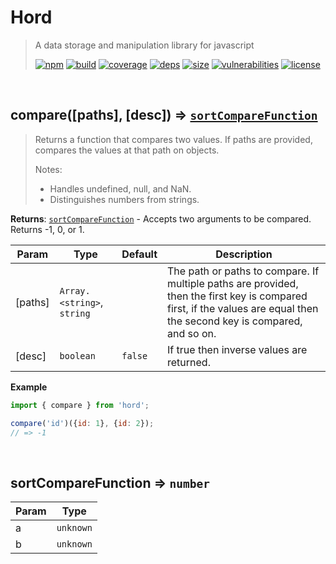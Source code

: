 # Hord

> A data storage and manipulation library for javascript
>
> [![npm][npm]][npm-url]
[![build][build]][build-url]
[![coverage][coverage]][coverage-url]
[![deps][deps]][deps-url]
[![size][size]][size-url]
[![vulnerabilities][vulnerabilities]][vulnerabilities-url]
[![license][license]][license-url]


<br><a name="compare"></a>

## compare([paths], [desc]) ⇒ [<code>sortCompareFunction</code>](#sortCompareFunction)
> Returns a function that compares two values. If paths are provided, compares the values at that path on objects.
> 
> Notes:
> - Handles undefined, null, and NaN.
> - Distinguishes numbers from strings.

**Returns**: [<code>sortCompareFunction</code>](#sortCompareFunction) - Accepts two arguments to be compared. Returns -1, 0, or 1.  

| Param | Type | Default | Description |
| --- | --- | --- | --- |
| [paths] | <code>Array.&lt;string&gt;</code>, <code>string</code> |  | The path or paths to compare. If multiple paths are provided, then the first key is compared first, if the values are equal then the second key is compared, and so on. |
| [desc] | <code>boolean</code> | <code>false</code> | If true then inverse values are returned. |

**Example**  
``` javascript
import { compare } from 'hord';

compare('id')({id: 1}, {id: 2});
// => -1
```

<br><a name="sortCompareFunction"></a>

## sortCompareFunction ⇒ <code>number</code>

| Param | Type |
| --- | --- |
| a | <code>unknown</code> | 
| b | <code>unknown</code> | 


[npm]: https://img.shields.io/npm/v/hord.svg
[npm-url]: https://npmjs.com/package/hord
[build]: https://travis-ci.org/DarrenPaulWright/hord.svg?branch&#x3D;master
[build-url]: https://travis-ci.org/DarrenPaulWright/hord
[coverage]: https://coveralls.io/repos/github/DarrenPaulWright/hord/badge.svg?branch&#x3D;master
[coverage-url]: https://coveralls.io/github/DarrenPaulWright/hord?branch&#x3D;master
[deps]: https://david-dm.org/DarrenPaulWright/hord.svg
[deps-url]: https://david-dm.org/DarrenPaulWright/hord
[size]: https://packagephobia.now.sh/badge?p&#x3D;hord
[size-url]: https://packagephobia.now.sh/result?p&#x3D;hord
[vulnerabilities]: https://snyk.io/test/github/DarrenPaulWright/hord/badge.svg?targetFile&#x3D;package.json
[vulnerabilities-url]: https://snyk.io/test/github/DarrenPaulWright/hord?targetFile&#x3D;package.json
[license]: https://img.shields.io/github/license/DarrenPaulWright/hord.svg
[license-url]: https://npmjs.com/package/hord/LICENSE.md

